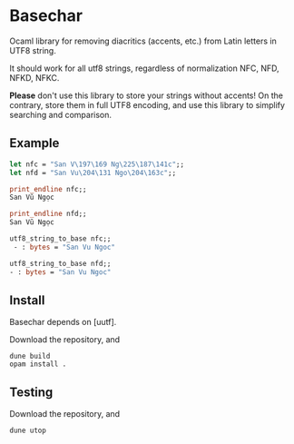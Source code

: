 # Basechar

Ocaml library for removing diacritics (accents, etc.) from Latin
letters in UTF8 string.

It should work for all utf8 strings, regardless of normalization NFC,
NFD, NFKD, NFKC.

__Please__ don't use this library to store your strings without
accents! On the contrary, store them in full UTF8 encoding, and use
this library to simplify searching and comparison.

## Example

```ocaml
let nfc = "San V\197\169 Ng\225\187\141c";; 
let nfd = "San Vu\204\131 Ngo\204\163c";;

print_endline nfc;; 
San Vũ Ngọc

print_endline nfd;; 
San Vũ Ngọc

utf8_string_to_base nfc;;
 - : bytes = "San Vu Ngoc"

utf8_string_to_base nfd;; 
- : bytes = "San Vu Ngoc"
```

## Install

Basechar depends on [uutf].

Download the repository, and

```
dune build
opam install .
```

## Testing

Download the repository, and

```
dune utop
```
